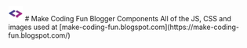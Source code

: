 <img src="logo.png" width="30px">
# Make Coding Fun Blogger Components
All of the JS, CSS and images used at [make-coding-fun.blogspot.com](https://make-coding-fun.blogspot.com/)
